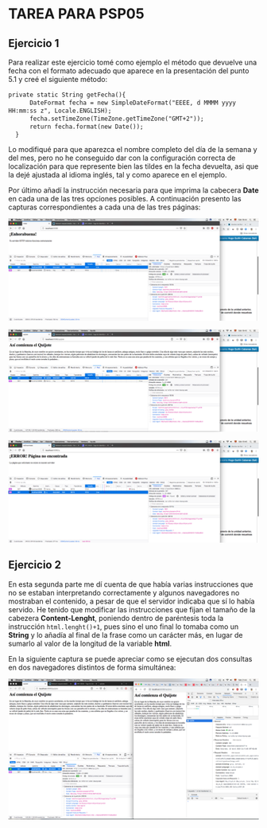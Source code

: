 # TAREA PARA PSP05

## Ejercicio 1

Para realizar este ejercicio tomé como ejemplo el método que devuelve una fecha con el formato adecuado que aparece en la presentación del punto 5.1 y creé el siguiente método:

```
private static String getFecha(){
      DateFormat fecha = new SimpleDateFormat("EEEE, d MMMM yyyy HH:mm:ss z", Locale.ENGLISH);
      fecha.setTimeZone(TimeZone.getTimeZone("GMT+2"));
      return fecha.format(new Date());
  }
```
  
Lo modifiqué para que aparezca el nombre completo del día de la semana y del mes, pero no he conseguido dar con la configuración correcta de localización para que represente bien las tildes en la fecha devuelta, asi que la dejé ajustada al idioma inglés, tal y como aparece en el ejemplo.

Por último añadí la instrucción necesaria para que imprima la cabecera **Date** en cada una de las tres opciones posibles. A continuación presento las capturas correspondientes a cada una de las tres páginas:

![Captura Lenguajes](https://github.com/tfendo/TareaPSP05/blob/master/ServerHTTP/doc/capturas/Captura%20de%20pantalla%202019-04-13%20a%20las%2018.44.19.png)

![Captura Lenguajes](https://github.com/tfendo/TareaPSP05/blob/master/ServerHTTP/doc/capturas/Captura%20de%20pantalla%202019-04-13%20a%20las%2018.45.26.png) 

![Captura Lenguajes](https://github.com/tfendo/TareaPSP05/blob/master/ServerHTTP/doc/capturas/Captura%20de%20pantalla%202019-04-13%20a%20las%2018.45.55.png) 



## Ejercicio 2
En esta segunda parte me dí cuenta de que había varias instrucciones que no se estaban interpretando correctamente y algunos navegadores no mostraban el contenido, a pesar de que el servidor indicaba que sí lo había servido. He tenido que modificar las instrucciones que fijan el tamaño de la cabezera **Content-Lenght**, poniendo dentro de paréntesis toda la instrucción `html.lenght()+1`, pues sino el uno final lo tomaba como un **String** y lo añadía al final de la frase como un carácter más, en lugar de sumarlo al valor de la longitud de la variable **html**.

En la siguiente captura se puede apreciar como se ejecutan dos consultas en dos navegadores distintos de forma simultánea:

![Captura Lenguajes](https://github.com/tfendo/TareaPSP05/blob/master/ServerHTTP/doc/capturas/Captura%20de%20pantalla%202019-04-13%20a%20las%2021.44.23.png) 
